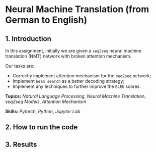 # Neural Machine Translation (from German to English)

## 1. Introduction

In this assignment, initially we are given a `seq2seq` neural machine translation (NMT) network with broken attention mechanism.

Our tasks are:

- Correctly implement attention mechanism for the `seq2seq` network;
- Implement `beam search` as a better decoding strategy;
- Implement any techniques to further improve the `BLEU` scores.

**Topics:** _Natural Language Processing_, _Neural Machine Translation_, _seq2seq Models_, _Attention Mechanism_

**Skills:** _Pytorch_, _Python_, _Jupyter Lab_

## 2. How to run the code

## 3. Results
